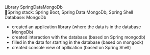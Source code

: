 Library SpringDataMongoDb <br />
🍃Spring stack: Spring Boot, Spring Data MongoDb, Spring Shell <br />
  Database: MongoDb
- created an application library (where the data is in the database MongoDb)
- created interaction with the database (based on Spring mongodb)
- filled in the data for starting in the database (based on mongock)
- created console view of apllication (based on Spring Shell)
